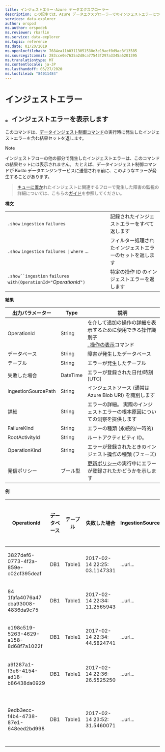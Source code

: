 ```yaml
---
title: インジェストエラー-Azure データエクスプローラー
description: この記事では、Azure データエクスプローラーでのインジェストエラーについて説明します。
services: data-explorer
author: orspod
ms.author: orspodek
ms.reviewer: rkarlin
ms.service: data-explorer
ms.topic: reference
ms.date: 01/20/2019
ms.openlocfilehash: 7684ea11b03113051580e3e19aef0d9ac3f13585
ms.sourcegitcommit: 283cce0e7635a2d8ca77543f297a3345a5201395
ms.translationtype: MT
ms.contentlocale: ja-JP
ms.lasthandoff: 05/27/2020
ms.locfileid: "84011484"
---
```

# <a name="ingestion-failures"></a>インジェストエラー

## <a name="show-ingestion-failures"></a>。インジェストエラーを表示します


このコマンドは、[データインジェスト制御コマンド](../../ingest-data-overview.md#kusto-query-language-ingest-control-commands)の実行時に発生したインジェストエラーを含む結果セットを返します。


> [!NOTE]
> インジェストフローの他の部分で発生したインジェストエラーは、このコマンドの結果セットには表示されません。 たとえば、データインジェスト制御コマンドが Kusto データエンジンサービスに送信される前に、このようなエラーが発生することがあります。

> [キューに置か](../api/netfx/about-kusto-ingest.md#queued-ingestion)れたインジェストに関連するフローで発生した障害の監視の詳細については、こちらの[ガイド](../api/netfx/kusto-ingest-client-status.md)を参照してください。

**構文**

|||
|---|---| 
|`.show` `ingestion` `failures`                                       |記録されたインジェストエラーをすべて返します  
|`.show` `ingestion` `failures` <code>&#124;</code> `where` ...       |フィルター処理されたインジェストエラーのセットを返します
|`.show``ingestion` `failures` `with(OperationId="`*OperationId*`")` |特定の操作 ID のインジェストエラーを返します

**結果**
 
|出力パラメーター           |Type     |説明                                                                              |
|---------------------------|---------|-----------------------------------------------------------------------------------------|
|OperationId                |String   |を介して追加の操作の詳細を表示するために使用できる操作識別子 <br> [. 操作の表示](operations.md)コマンド </br> 
|データベース                   |String   |障害が発生したデータベース
|テーブル                      |String   |エラーが発生したテーブル
|失敗した場合                   |DateTime |エラーが登録された日付/時刻 (UTC) 
|IngestionSourcePath        |String   |インジェストソース (通常は Azure Blob URI) を識別します 
|詳細                    |String   |エラーの詳細。 実際のインジェストエラーの根本原因についての洞察を提供します
|FailureKind                |String   |エラーの種類 (永続的/一時的)
|RootActivityId             |String   |ルートアクティビティ ID。
|OperationKind              |String   |エラーが登録されたときのインジェスト操作の種類 (フェーズ)
|発信ポリシー |ブール型 | [更新ポリシー](update-policy.md)の実行中にエラーが登録されたかどうかを示します
 
**例**
 
|OperationId |データベース |テーブル |失敗した場合 |IngestionSourcePath |詳細 |FailureKind |RootActivityId |OperationKind |発信ポリシー
|--|--|--|--|--|--|--|--|--|--
|3827def6-0773-4f2a-859e-c02cf395deaf |DB1 |Table1 |2017-02-14 22:25: 03.1147331 |...url... |ID ' * * * * * .csv ' のストリームの CSV 形式が正しくありません * |永続的 |3c883942-e446-4999-9b00-d4c664f06ef6 |DataIngestPull | 0
|84 1fafa4076a47 cba93008-4836da9c75 |DB1 |Table1 |2017-02-14 22:34: 11.2565943 |...url... |ID ' * * * * * .csv ' のストリームの CSV 形式が正しくありません * |永続的 |48571bdb-b714-4f32-8ddc-4001838a956c |DataIngestPull | 0
|e198c519-5263-4629-a158-8d68f7a1022f |DB1 |Table1 |2017-02-14 22:34: 44.5824741 |...url... |ID ' * * * * * .csv ' のストリームの CSV 形式が正しくありません * |永続的 |5e31ab3c-e2c7-489a-827e-e89d2d691ec4 |DataIngestPull | 0
|a9f287a1-f3e6-4154-ad18-b86438da0929 |DB1 |Table1 |2017-02-14 22:36: 26.5525250 |...url... |不明なエラーが発生しました: 型 ' system.exception ' の例外がスローされました |一時的 |9b7bb01747 71e48 f6-9c96、d16fcf938d2a |DataIngestPull | 0
|9edb3ecc-f4b4-4738-87e1-648eed2bd998 |DB1 |Table1 |2017-02-14 23:52: 31.5460071 |...url... |Blob をダウンロードできませんでした: クライアントは指定されたタイムアウト時間内に操作を完了できませんでした |永続的 |21fa0dd6-cd7d-4493-b6f7-78916ce0d617 |DataIngestPull | 0
